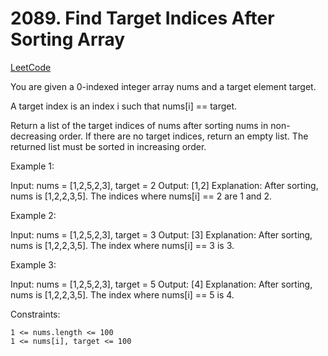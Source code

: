 # 2089. Find Target Indices After Sorting Array

[LeetCode](https://leetcode.com/problems/find-target-indices-after-sorting-array/)

You are given a 0-indexed integer array nums and a target element target.

A target index is an index i such that nums[i] == target.

Return a list of the target indices of nums after sorting nums in non-decreasing order. If there are no target indices, return an empty list. The returned list must be sorted in increasing order.



Example 1:

Input: nums = [1,2,5,2,3], target = 2
Output: [1,2]
Explanation: After sorting, nums is [1,2,2,3,5].
The indices where nums[i] == 2 are 1 and 2.

Example 2:

Input: nums = [1,2,5,2,3], target = 3
Output: [3]
Explanation: After sorting, nums is [1,2,2,3,5].
The index where nums[i] == 3 is 3.

Example 3:

Input: nums = [1,2,5,2,3], target = 5
Output: [4]
Explanation: After sorting, nums is [1,2,2,3,5].
The index where nums[i] == 5 is 4.



Constraints:

    1 <= nums.length <= 100
    1 <= nums[i], target <= 100
